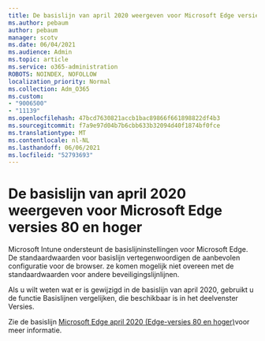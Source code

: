 ```yaml
---
title: De basislijn van april 2020 weergeven voor Microsoft Edge versies 80 en hoger
ms.author: pebaum
author: pebaum
manager: scotv
ms.date: 06/04/2021
ms.audience: Admin
ms.topic: article
ms.service: o365-administration
ROBOTS: NOINDEX, NOFOLLOW
localization_priority: Normal
ms.collection: Adm_O365
ms.custom:
- "9006500"
- "11139"
ms.openlocfilehash: 47bcd7630821accb1bac89866f661898822df4b3
ms.sourcegitcommit: f7a9e97d04b7b6cbb633b32094d40f1874bf0fce
ms.translationtype: MT
ms.contentlocale: nl-NL
ms.lasthandoff: 06/06/2021
ms.locfileid: "52793693"
---
```

# <a name="view-the-april-2020-baseline-for-microsoft-edge-versions-80-and-later"></a>De basislijn van april 2020 weergeven voor Microsoft Edge versies 80 en hoger

Microsoft Intune ondersteunt de basislijninstellingen voor Microsoft Edge. De standaardwaarden voor basislijn vertegenwoordigen de aanbevolen configuratie voor de browser. ze komen mogelijk niet overeen met de standaardwaarden voor andere beveiligingslijnlijnen.

Als u wilt weten wat er is gewijzigd in de basislijn van april 2020, gebruikt u de functie Basislijnen vergelijken, die beschikbaar is in het deelvenster Versies.

Zie de basislijn [Microsoft Edge april 2020 (Edge-versies 80 en hoger)](/mem/intune/protect/security-baseline-settings-edge?pivots=edge-april-2020)voor meer informatie.
